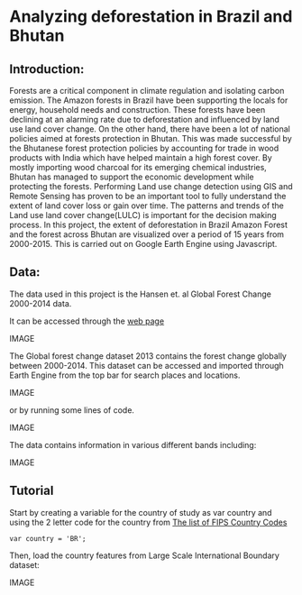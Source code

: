 # Analyzing deforestation in Brazil and Bhutan

## Introduction: 
Forests are a critical component in climate regulation and isolating carbon emission. The Amazon forests in Brazil have been supporting the locals for energy, household needs and construction. These forests have been declining at an alarming rate due to deforestation and influenced by land use land cover change. On the other hand, there have been a lot of national policies aimed at forests protection in Bhutan. This was made successful by the Bhutanese forest protection policies by accounting for trade in wood products with India which have helped maintain a high forest cover. By mostly importing wood charcoal for its emerging chemical industries, Bhutan has managed to support the economic development while protecting the forests. 
Performing Land use change detection using GIS and Remote Sensing has proven to be an important tool to fully understand the extent of land cover loss or gain over time. The patterns and trends of the Land use land cover change(LULC) is important for the decision making process. 
In this project, the extent of deforestation in Brazil Amazon Forest and the forest across Bhutan are visualized over a period of 15 years from 2000-2015. 
This is carried out on Google Earth Engine using Javascript. 

## Data:
The data used in this project is the Hansen et. al Global Forest Change 2000-2014 data.

It can be accessed through the [web page](https://developers.google.com/earth-engine/tutorials/tutorial_forest_02)

IMAGE

The Global forest change dataset 2013 contains the forest change globally between 2000-2014. This dataset can be accessed and imported through Earth Engine from the top bar for search places and locations.

IMAGE

or by running some lines of code.

IMAGE

The data contains information in various different bands including:

IMAGE

## Tutorial

Start by creating a variable for the country of study as var country and using the 2 letter code for the country from [The list of FIPS Country Codes](https://en.wikipedia.org/wiki/List_of_FIPS_country_codes)

```
var country = 'BR';
```


Then, load the country features from Large Scale International Boundary dataset:

IMAGE











































